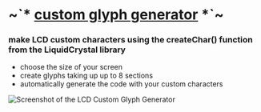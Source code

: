 # \~\`* [custom glyph generator](https://tusindfryd.github.io/screenduino/) *\`\~
### make LCD custom characters using the createChar() function from the LiquidCrystal library

- choose the size of your screen
- create glyphs taking up up to 8 sections
- automatically generate the code with your custom characters

![Screenshot of the LCD Custom Glyph Generator](https://github.com/tusindfryd/screenduino/blob/main/sc1.png?raw=true)